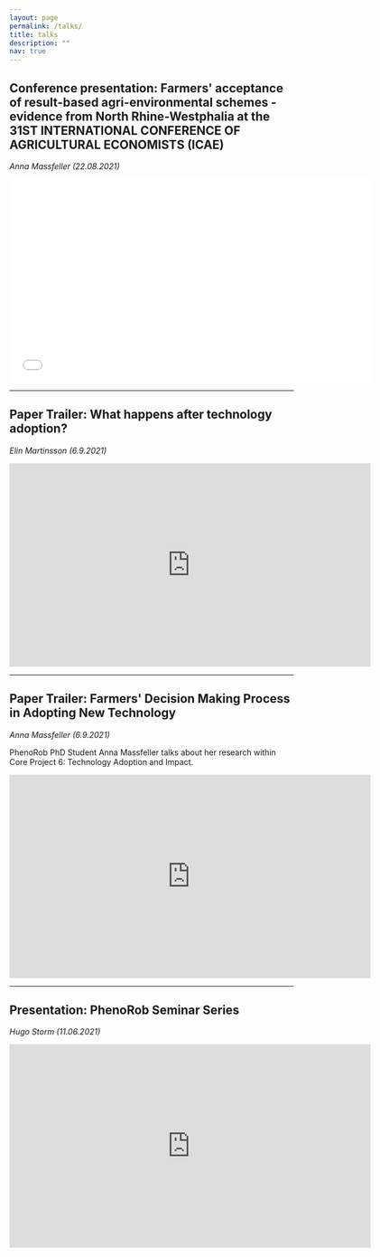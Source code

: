 ```yaml
---
layout: page
permalink: /talks/
title: talks
description: ""
nav: true
---
```



## Conference presentation: Farmers' acceptance of result-based agri-environmental schemes - evidence from North Rhine-Westphalia at the 31ST INTERNATIONAL CONFERENCE OF AGRICULTURAL ECONOMISTS (ICAE)
*Anna Massfeller (22.08.2021)*

<iframe width="640" height="360" src="<iframe width="560" height="315" src="https://www.youtube.com/embed/YM50o09VHrw" title="YouTube video player" frameborder="0" allow="accelerometer; autoplay; clipboard-write; encrypted-media; gyroscope; picture-in-picture" allowfullscreen></iframe>


---

## Paper Trailer: What happens after technology adoption? 
*Elin Martinsson (6.9.2021)*

<iframe width="640" height="360" src="https://www.youtube.com/embed/MWoIqivryWI" title="YouTube video player" frameborder="0" allow="accelerometer; autoplay; clipboard-write; encrypted-media; gyroscope; picture-in-picture" allowfullscreen></iframe>

---

## Paper Trailer: Farmers' Decision Making Process in Adopting New Technology 
*Anna Massfeller (6.9.2021)*

PhenoRob PhD Student Anna Massfeller talks about her research within Core Project 6: Technology Adoption and Impact.

<iframe width="640" height="360" src="https://www.youtube.com/embed/XYRZI1fu1FM" title="YouTube video player" frameborder="0" allow="accelerometer; autoplay; clipboard-write; encrypted-media; gyroscope; picture-in-picture" allowfullscreen></iframe>

---

## Presentation: PhenoRob Seminar Series
*Hugo Storm (11.06.2021)*

<iframe width="640" height="360" src="https://www.youtube.com/embed/yqVCnVx4494" title="YouTube video player" frameborder="0" allow="accelerometer; autoplay; clipboard-write; encrypted-media; gyroscope; picture-in-picture" allowfullscreen></iframe>